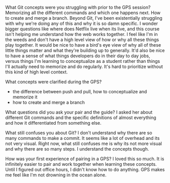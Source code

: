 What Git concepts were you struggling with prior to the GPS session?
Memorizing all the different commands and which one happens next. How to create and merge a branch. 
Beyond Git, I've been existentially struggling with why we're doing any of this and why it is so damn specific. I wonder bigger questions like where does Netflix live when its live, and this course isn't helping me understand how the web works together. I feel like I'm in the weeds and don't have a high level view of how or why all these things play together. It would be nice to have a bird's eye view of why all of these little things matter and what they're building up to generally. It'd also be nice to have a sense of what things developers do in their day to day jobs, versus things I'm learning to conceptualize as a student rather than things I'll actually need to memorize and do regularly. It's hard to prioritize without this kind of high level context. 

What concepts were clarified during the GPS?
- the difference between push and pull, how to conceptualize and memorize it 
- how to create and merge a branch 

What questions did you ask your pair and the guide?
I asked her about different Git commands and the specific definitions of almost everything and how it differentiated from something else. 

What still confuses you about Git?
I don't understand why there are so many commands to make a commit. It seems like a lot of overhead and its not very visual. Right now, what still confuses me is why its not more visual and why there are so many steps. I understand the concepts though. 

How was your first experience of pairing in a GPS?
I loved this so much. It is infinitely easier to pair and work together when learning these concepts. Until I figured out office hours, I didn't know how to do anything. GPS makes me feel like I'm not drowning in the ocean alone. 
